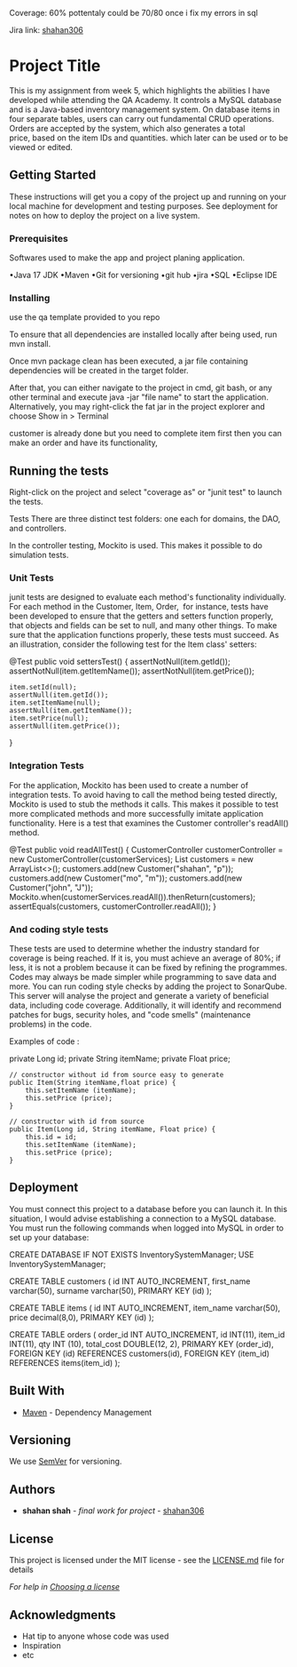 Coverage: 60% pottentaly could be 70/80 once i fix my errors in sql

Jira link:
[shahan306](https://shahan306.atlassian.net/jira/software/projects/IMSW5/boards/4/backlog)

# Project Title

This is my assignment from week 5, which highlights the abilities I have developed
while attending the QA Academy. It controls a MySQL database and is a Java-based
inventory management system. On database items in four separate tables, users
can carry out fundamental CRUD operations. Orders are accepted by the system,
which also generates a total price, based on the item IDs and quantities. which
later can be used or to be viewed or edited. 

## Getting Started

These instructions will get you a copy of the project up and running on your local machine for 
development and testing purposes. See deployment for notes on how to deploy the project on a live system.

### Prerequisites

Softwares used to make the app and project planing application.

•Java 17 JDK
•Maven
•Git for versioning
•git hub
•jira
•SQL
•Eclipse IDE


### Installing

use the qa template provided to you repo

To ensure that all dependencies are installed locally after being used, run mvn install.

Once mvn package clean has been executed, a jar file containing dependencies will be created in the target folder.

After that, you can either navigate to the project in cmd, git bash, or any other terminal and execute java -jar "file name" to start the application. Alternatively, you may right-click the fat jar in the project explorer and choose Show in > Terminal

customer is already done but you need to complete item first then you can make an order and have its functionality,


## Running the tests

Right-click on the project and select "coverage as" or "junit test" to launch the tests.

Tests There are three distinct test folders: one each for domains, the DAO, and controllers.

In the controller testing, Mockito is used. This makes it possible to do simulation tests.

### Unit Tests 

junit tests are designed to evaluate each method's functionality individually. For each method
in the Customer, Item, Order,  for instance, tests have been developed to ensure that the getters
and setters function properly, that objects and fields can be set to null, and many other things.
To make sure that the application functions properly, these tests must succeed. As an illustration,
consider the following test for the Item class' setters:

@Test
public void settersTest() {
	assertNotNull(item.getId());
	assertNotNull(item.getItemName());
	assertNotNull(item.getPrice());
	
	item.setId(null);
	assertNull(item.getId());
	item.setItemName(null);
	assertNull(item.getItemName());
	item.setPrice(null);
	assertNull(item.getPrice());	
}



### Integration Tests

For the application, Mockito has been used to create a number of integration tests. To avoid
having to call the method being tested directly, Mockito is used to stub the methods it calls.
This makes it possible to test more complicated methods and more successfully imitate application
functionality. Here is a test that examines the Customer controller's readAll() method.

@Test
public void readAllTest() {
	CustomerController customerController = new CustomerController(customerServices);
	List<Customer> customers = new ArrayList<>();
	customers.add(new Customer("shahan", "p"));
	customers.add(new Customer("mo", "m"));
	customers.add(new Customer("john", "J"));
	Mockito.when(customerServices.readAll()).thenReturn(customers);
	assertEquals(customers, customerController.readAll());
}

### And coding style tests

These tests are used to determine whether the industry standard for coverage is being reached.
If it is, you must achieve an average of 80%; if less, it is not a problem because it can be
fixed by refining the programmes. Codes may always be made simpler while programming to save
data and more. You can run coding style checks by adding the project to SonarQube. This server
will analyse the project and generate a variety of beneficial data, including code coverage.
Additionally, it will identify and recommend patches for bugs, security holes, and "code smells"
(maintenance problems) in the code.

Examples of code :

private Long id;
    private String itemName;
    private Float price;

    // constructor without id from source easy to generate
    public Item(String itemName,float price) {
        this.setItemName (itemName);
        this.setPrice (price);
    }

    // constructor with id from source
    public Item(Long id, String itemName, Float price) {
        this.id = id;
        this.setItemName (itemName);
        this.setPrice (price);
    }

## Deployment

You must connect this project to a database before you can launch it.
In this situation, I would advise establishing a connection to a MySQL database.
You must run the following commands when logged into MySQL in order to set up your database:

CREATE DATABASE IF NOT EXISTS InventorySystemManager;
USE InventorySystemManager;

CREATE TABLE customers (
	id INT AUTO_INCREMENT,
    first_name varchar(50),
    surname varchar(50),
    PRIMARY KEY (id)
    );
    
CREATE TABLE items (
	id INT AUTO_INCREMENT,
    item_name varchar(50),
    price decimal(8,0),
    PRIMARY KEY (id)
    );
    

CREATE TABLE orders (
   order_id INT AUTO_INCREMENT,
   id INT(11),
   item_id INT(11),
   qty INT (10),
   total_cost DOUBLE(12, 2),
   PRIMARY KEY (order_id),
   FOREIGN KEY (id) REFERENCES customers(id),
   FOREIGN KEY (item_id) REFERENCES items(item_id)
);

## Built With

* [Maven](https://maven.apache.org/) - Dependency Management

## Versioning

We use [SemVer](http://semver.org/) for versioning.

## Authors


* **shahan shah** - *final work for project* - [shahan306](https://github.com/shahan306)

## License

This project is licensed under the MIT license - see the [LICENSE.md](LICENSE.md) file for details 

*For help in [Choosing a license](https://choosealicense.com/)*

## Acknowledgments

* Hat tip to anyone whose code was used
* Inspiration
* etc

